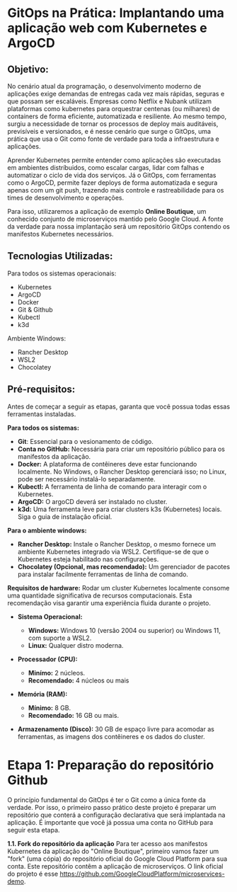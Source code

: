 # GitOps na Prática: Implantando uma aplicação web com Kubernetes e ArgoCD

## Objetivo:
No cenário atual da programação, o desenvolvimento moderno de aplicações exige demandas de entregas cada vez mais rápidas, seguras e que possam ser escaláveis. Empresas como Netflix e Nubank  utilizam plataformas como kubernetes para orquestrar centenas (ou milhares) de containers de forma eficiente, automatizada e resiliente.
Ao mesmo tempo, surgiu a necessidade de tornar os processos de deploy mais auditáveis, previsíveis e versionados, e é nesse cenário que surge o GitOps, uma prática que usa o Git como 
fonte de verdade para toda a infraestrutura e aplicações.

Aprender Kubernetes permite entender como aplicações são executadas em ambientes distríbuidos, como escalar cargas, lidar com falhas e automatizar o ciclo de vida dos serviços. Já o GitOps, com ferramentas como o ArgoCD, permite fazer deploys de forma 
automatizada e segura apenas com um git push, trazendo mais controle e rastreabilidade 
para os times de desenvolvimento e operações. 


Para isso, utilizaremos a aplicação de exemplo **Online Boutique**, um conhecido conjunto de microserviços mantido pelo Google Cloud. A fonte da verdade para nossa implantação será um repositório GitOps contendo os manifestos Kubernetes necessários.

## Tecnologias Utilizadas:
Para todos os sistemas operacionais:
  - Kubernetes
  - ArgoCD
  - Docker
  - Git & Github
  - Kubectl
  - k3d 

Ambiente Windows:
  - Rancher Desktop
  - WSL2
  - Chocolatey

## Pré-requisitos:
Antes de começar a seguir as etapas, garanta que você possua todas essas ferramentas instaladas.

**Para todos os sistemas:**
- **Git**: Essencial para o vesionamento de código.
- **Conta no GitHub:** Necessária para criar um repositório público para os manifestos da aplicação.
- **Docker:** A plataforma de contêineres deve estar funcionando localmente. No Windows, o Rancher Desktop gerenciará isso; no Linux, pode ser necessário instalá-lo separadamente.
- **Kubectl:** A ferramenta de linha de comando para interagir com o Kubernetes. 
- **ArgoCD:** O argoCD deverá ser instalado no cluster.
- **k3d:** Uma ferramenta leve para criar clusters k3s (Kubernetes) locais. Siga o guia de instalação oficial.

**Para o ambiente windows:**
- **Rancher Desktop:** Instale o Rancher Desktop, o mesmo fornece um ambiente Kubernetes integrado via WSL2. Certifique-se de que o Kubernetes esteja habilitado nas configurações.
- **Chocolatey (Opcional, mas recomendado):** Um gerenciador de pacotes para instalar facilmente ferramentas de linha de comando.

**Requisitos de hardware:**
Rodar um cluster Kubernetes localmente consome uma quantidade significativa de recursos computacionais. Esta recomendação visa garantir uma experiência fluida durante o projeto.
- **Sistema Operacional:**
   - **Windows:** Windows 10 (versão 2004 ou superior) ou Windows 11, com suporte a WSL2.
   - **Linux:** Qualquer distro moderna.

- **Processador (CPU):**
  - **Minímo:** 2 núcleos.
  - **Recomendado:** 4 núcleos ou mais

- **Memória (RAM):**
  - **Mínimo:** 8 GB.
  - **Recomendado:** 16 GB ou mais.

 - **Armazenamento (Disco):** 30 GB de espaço livre para acomodar as ferramentas, as imagens dos contêineres e os dados do cluster.


# Etapa 1: Preparação do repositório Github
O princípio fundamental do GitOps é ter o Git como a única fonte da verdade. Por isso, o primeiro passo prático deste projeto é preparar um repositório que conterá a configuração declarativa que será implantada na aplicação.  É importante que você já possua uma conta no GitHub para seguir esta etapa.

**1.1. Fork do repositório da aplicação**
Para ter acesso aos manifestos Kubernetes da aplicação do "Online Boutique", primeiro vamos fazer um "fork" (uma cópia) do repositório oficial do Google Cloud Platform para sua conta. Este repositório contêm a aplicação de microserviços. O link oficial do projeto é esse https://github.com/GoogleCloudPlatform/microservices-demo.







   

 



